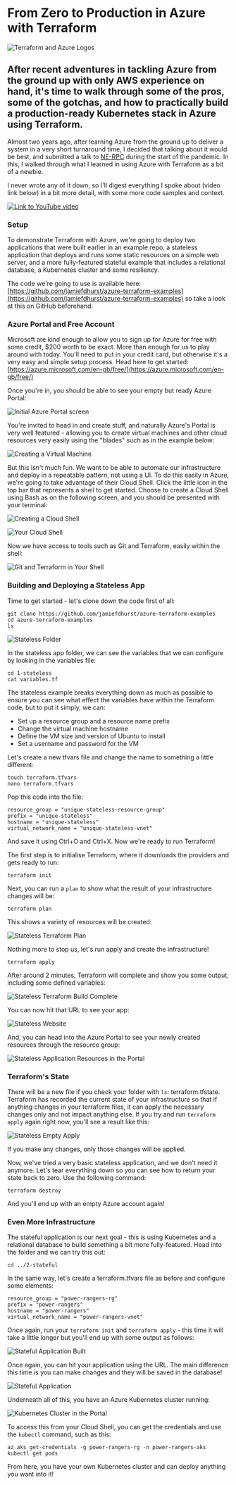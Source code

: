 # From Zero to Production in Azure with Terraform

![Terraform and Azure Logos](/static/azure-tf.jpg)

## After recent adventures in tackling Azure from the ground up with only AWS experience on hand, it's time to walk through some of the pros, some of the gotchas, and how to practically build a production-ready Kubernetes stack in Azure using Terraform.

Almost two years ago, after learning Azure from the ground up to deliver a system in a very short turnaround time, I 
decided that talking about it would be best, and submitted a talk to [NE-RPC](https://ne-rpc.co.uk) during the start of 
the pandemic. In this, I walked through what I learned in using Azure with Terraform as a bit of a newbie.

I never wrote any of it down, so I'll digest everything I spoke about (video link below) in a bit more detail, with 
some more code samples and context.

[![Link to YouTube video](https://img.youtube.com/vi/ejf9mZBIw2c/maxresdefault.jpg)](https://www.youtube.com/watch?v=ejf9mZBIw2c)

### Setup

To demonstrate Terraform with Azure, we're going to deploy two applications that were built earlier in an example repo, 
a stateless application that deploys and runs some static resources on a simple web server, and a more fully-featured 
stateful example that includes a relational database, a Kubernetes cluster and some resiliency.

The code we're going to use is available here: [https://github.com/jamiefdhurst/azure-terraform-examples](https://github.com/jamiefdhurst/azure-terraform-examples) so take a look at this on GitHub beforehand.

### Azure Portal and Free Account

Microsoft are kind enough to allow you to sign up for Azure for free with some credit, $200 worth to be exact. More 
than enough for us to play around with today. You'll need to put in your credit card, but otherwise it's a very easy 
and simple setup process. Head here to get started: [https://azure.microsoft.com/en-gb/free/](https://azure.microsoft.com/en-gb/free/)

Once you're in, you should be able to see your empty but ready Azure Portal:

![Initial Azure Portal screen](/static/azure-tf-1.png)

You're invited to head in and create stuff, and naturally Azure's Portal is very well featured - allowing you to create 
virtual machines and other cloud resources very easily using the "blades" such as in the example below:

![Creating a Virtual Machine](/static/azure-tf-2.png)

But this isn't much fun. We want to be able to automate our infrastructure and deploy in a repeatable pattern, not 
using a UI. To do this easily in Azure, we're going to take advantage of their Cloud Shell. Click the little icon in 
the top bar that represents a shell to get started. Choose to create a Cloud Shell using Bash as on the following
screen, and you should be presented with your terminal:

![Creating a Cloud Shell](/static/azure-tf-3.png)

![Your Cloud Shell](/static/azure-tf-4.png)

Now we have access to tools such as Git and Terraform, easily within the shell:

![Git and Terraform in Your Shell](/static/azure-tf-5.png)

### Building and Deploying a Stateless App

Time to get started - let's clone down the code first of all:

```
git clone https://github.com/jamiefdhurst/azure-terraform-examples
cd azure-terraform-examples
ls
```

![Stateless Folder](/static/azure-tf-6.png)

In the stateless app folder, we can see the variables that we can configure by looking in the variables file:

```
cd 1-stateless
cat variables.tf
```

The stateless example breaks everything down as much as possible to ensure you can see what effect the variables have 
within the Terraform code, but to put it simply, we can:

* Set up a resource group and a resource name prefix
* Change the virtual machine hostname
* Define the VM size and version of Ubuntu to install
* Set a username and password for the VM

Let's create a new tfvars file and change the name to something a little different:

```
touch terraform.tfvars
nano terraform.tfvars
```

Pop this code into the file:

```
resource_group = "unique-stateless-resource-group"
prefix = "unique-stateless"
hostname = "unique-stateless"
virtual_network_name = "unique-stateless-vnet"
```

And save it using Ctrl+O and Ctrl+X. Now we're ready to run Terraform!

The first step is to initialise Terraform, where it downloads the providers and gets ready to run:

```
terraform init
```

Next, you can run  a `plan` to show what the result of your infrastructure changes will be:

```
terraform plan
```

This shows a variety of resources will be created:

![Stateless Terraform Plan](/static/azure-tf-7.png)

Nothing more to stop us, let's run apply and create the infrastructure!

```
terraform apply
```

After around 2 minutes, Terraform will complete and show you some output, including some defined variables:

![Stateless Terraform Build Complete](/static/azure-tf-8.png)

You can now hit that URL to see your app:

![Stateless Website](/static/azure-tf-9.png)

And, you can head into the Azure Portal to see your newly created resources through the resource group:

![Stateless Application Resources in the Portal](/static/azure-tf-10.png)

### Terraform's State

There will be a new file if you check your folder with `ls`: terraform.tfstate. Terraform has recorded the current 
state of your infrastructure so that if anything changes in your terraform files, it can apply the necessary changes 
only and not impact anything else. If you try and run `terraform apply` again right now, you'll see a result like this:

![Stateless Empty Apply](/static/azure-tf-11.png)

If you make any changes, only those changes will be applied.

Now, we've tried a very basic stateless application, and we don't need it anymore. Let's tear everything down so you
can see how to return your state back to zero. Use the following command:

```
terraform destroy
```

And you'll end up with an empty Azure account again!

### Even More Infrastructure

The stateful application is our next goal - this is using Kubernetes and a relational database to build something a bit 
more fully-featured. Head into the folder and we can try this out:

```
cd ../2-stateful
```

In the same way, let's create a terraform.tfvars file as before and configure some elements:

```
resource_group = "power-rangers-rg"
prefix = "power-rangers"
hostname = "power-rangers"
virtual_network_name = "power-rangers-vnet"
```

Once again, run your `terraform init` and `terraform apply` - this time it will take a little longer but you'll end up 
with some output as follows:

![Stateful Application Built](/static/azure-tf-12.png)

Once again, you can hit your application using the URL. The main difference this time is you can make changes and they 
will be saved in the database!

![Stateful Application](/static/azure-tf-13.png)

Underneath all of this, you have an Azure Kubernetes cluster running:

![Kubernetes Cluster in the Portal](/static/azure-tf-14.png)

To access this from your Cloud Shell, you can get the credentials and use the `kubectl` command, such as this:

```
az aks get-credentials -g power-rangers-rg -n power-rangers-aks
kubectl get pods
```

From here, you have your own Kubernetes cluster and can deploy anything you want into it!
